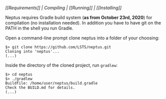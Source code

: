 _[[Requirements]] | Compiling | [[Running]] | [[Installing]]_

Neptus requires Gradle build system (**as from October 23rd, 2020**) for compilation (no installation needed). In addition you have to have git on the PATH in the shell you run Gradle.

Open a command-line prompt clone neptus into a folder of your choosing:

    $> git clone https://github.com/LSTS/neptus.git
    Cloning into 'neptus'...
    (...)

Inside the directory of the cloned project, run `gradlew`:

    $> cd neptus
    $> ./gradlew
    Buildfile: /home/user/neptus/build.gradle
    Check the BUILD.md for details.
    (...)
